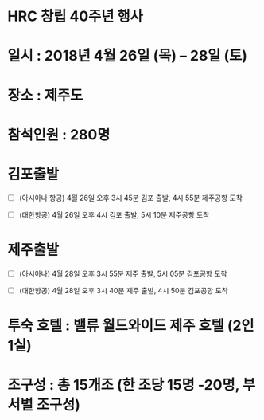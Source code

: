 # HRC 창립 40주년 행사

# 일시 : 2018년 4월 26일 (목) – 28일 (토)
# 장소 : 제주도
# 참석인원 : 280명 

# 김포출발
- [ ] (아시아나 항공) 4월 26일 오후  3시 45분 김포 출발, 4시 55분 제주공항 도착
- [ ] (대한항공) 4월 26일 오후 4시 김포 출발, 5시 10분 제주공항 도착 

             
# 제주출발
- [ ] (아시아나) 4월 28일 오후 3시 55분 제주 출발, 5시 05분 김포공항 도착 
- [ ] (대한항공) 4월 28일 오후 3시 40분 제주 출발, 4시 50분 김포공항 도착 

  
# 투숙 호텔 : 밸류 월드와이드 제주 호텔 (2인 1실)
 
# 조구성 : 총 15개조 (한 조당 15명 -20명, 부서별 조구성)
